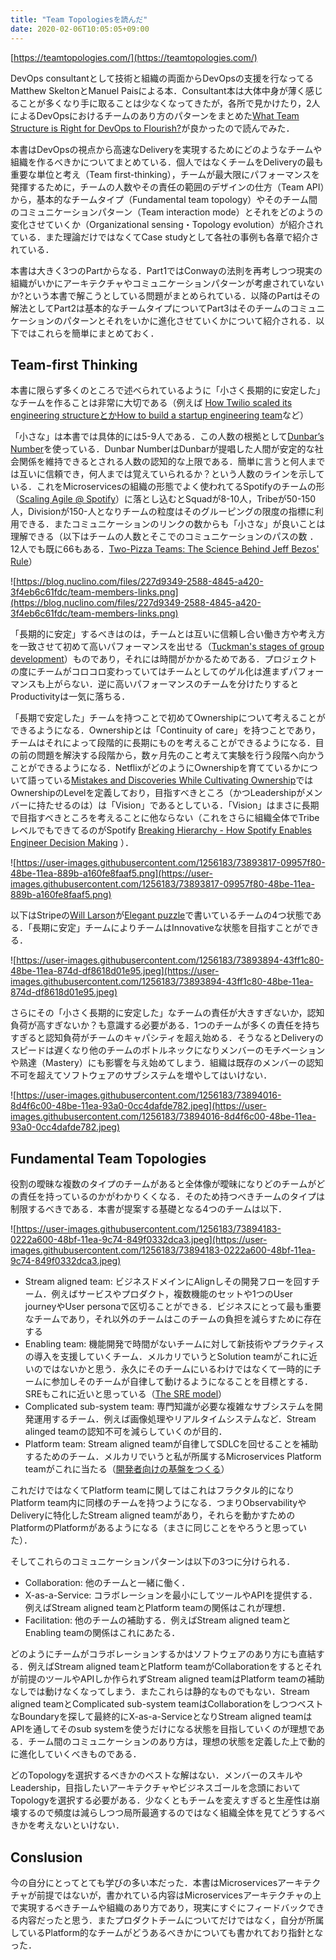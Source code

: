 ```yaml
---
title: "Team Topologiesを読んだ"
date: 2020-02-06T10:05:05+09:00
---
```


[https://teamtopologies.com/](https://teamtopologies.com/)

DevOps consultantとして技術と組織の両面からDevOpsの支援を行なってるMatthew SkeltonとManuel Paisによる本．Consultant本は大体中身が薄く感じることが多くなり手に取ることは少なくなってきたが，各所で見かけたり，2人によるDevOpsにおけるチームのあり方のパターンをまとめた[What Team Structure is Right for DevOps to Flourish?](https://web.devopstopologies.com/)が良かったので読んでみた．

本書はDevOpsの視点から高速なDeliveryを実現するためにどのようなチームや組織を作るべきかについてまとめている．個人ではなくチームをDeliveryの最も重要な単位と考え（Team first-thinking），チームが最大限にパフォーマンスを発揮するために，チームの人数やその責任の範囲のデザインの仕方（Team API）から，基本的なチームタイプ（Fundamental team topology）やそのチーム間のコミュニケーションパターン（Team interaction mode）とそれをどのようの変化させていくか（Organizational sensing・Topology evolution）が紹介されている．また理論だけではなくてCase studyとして各社の事例も各章で紹介されている．

本書は大きく3つのPartからなる．Part1ではConwayの法則を再考しつつ現実の組織がいかにアーキテクチャやコミュニケーションパターンが考慮されていないか?という本書で解こうとしている問題がまとめられている．以降のPartはその解法としてPart2は基本的なチームタイプについてPart3はそのチームのコミュニケーションのパターンとそれをいかに進化させていくかについて紹介される．以下ではこれらを簡単にまとめておく．

## Team-first Thinking

本書に限らず多くのところで述べられているように「小さく長期的に安定した」なチームを作ることは非常に大切である（例えば [How Twilio scaled its engineering structureとか](https://increment.com/teams/how-twilio-scaled-its-engineering-structure/)[How to build a startup engineering team](https://increment.com/teams/how-to-build-a-startup-engineering-team/)など）

「小さな」は本書では具体的には5-9人である．この人数の根拠として[Dunbar’s Number](https://en.m.wikipedia.org/wiki/Dunbar%27s_number)を使っている．Dunbar NumberはDunbarが提唱した人間が安定的な社会関係を維持できるとされる人数の認知的な上限である．簡単に言うと何人までは互いに信頼でき，何人までは覚えていられるか？という人数のラインを示している．これをMicroservicesの組織の形態でよく使われてるSpotifyのチームの形（[Scaling Agile @ Spotify](https://blog.crisp.se/wp-content/uploads/2012/11/SpotifyScaling.pdf)）に落とし込むとSquadが8-10人，Tribeが50-150人，Divisionが150-人となりチームの粒度はそのグルーピングの限度の指標に利用できる．またコミュニケーションのリンクの数からも「小さな」が良いことは理解できる（以下はチームの人数とそこでのコミュニケーションのパスの数 ．12人でも既に66もある．[Two-Pizza Teams: The Science Behind Jeff Bezos' Rule](https://blog.nuclino.com/two-pizza-teams-the-science-behind-jeff-bezos-rule)）

![https://blog.nuclino.com/files/227d9349-2588-4845-a420-3f4eb6c61fdc/team-members-links.png](https://blog.nuclino.com/files/227d9349-2588-4845-a420-3f4eb6c61fdc/team-members-links.png)

「長期的に安定」するべきはのは，チームとは互いに信頼し合い働き方や考え方を一致させて初めて高いパフォーマンスを出せる（[Tuckman's stages of group development](https://en.m.wikipedia.org/wiki/Tuckman%27s_stages_of_group_development)）ものであり，それには時間がかかるためである．プロジェクトの度にチームがコロコロ変わっていてはチームとしてのゲル化は進まずパフォーマンスも上がらない．逆に高いパフォーマンスのチームを分けたりするとProductivityは一気に落ちる．

「長期で安定した」チームを持つことで初めてOwnershipについて考えることができるようになる．Ownershipとは「Continuity of care」を持つことであり，チームはそれによって段階的に長期にものを考えることができるようになる．目の前の問題を解決する段階から，数ヶ月先のこと考えて実験を行う段階へ向かうことができるようになる．NetflixがどのようにOwnershipを育てているかについて語っている[Mistakes and Discoveries While Cultivating Ownership](https://youtu.be/ddOGmao_cnA)ではOwnershipのLevelを定義しており，目指すべきところ（かつLeadershipがメンバーに持たせるのは）は「Vision」であるとしている．「Vision」はまさに長期で目指すべきところを考えることに他ならない（これをさらに組織全体でTribeレベルでもできてるのがSpotify [Breaking Hierarchy - How Spotify Enables Engineer Decision Making](https://youtu.be/gTXEXcGvnKk) ）．

![https://user-images.githubusercontent.com/1256183/73893817-09957f80-48be-11ea-889b-a160fe8faaf5.png](https://user-images.githubusercontent.com/1256183/73893817-09957f80-48be-11ea-889b-a160fe8faaf5.png)

以下はStripeの[Will Larson](https://twitter.com/lethain)が[Elegant puzzle](https://www.amazon.com/dp/1732265186/)で書いているチームの4つ状態である．「長期に安定」チームによりチームはInnovativeな状態を目指すことができる．

![https://user-images.githubusercontent.com/1256183/73893894-43ff1c80-48be-11ea-874d-df8618d01e95.jpeg](https://user-images.githubusercontent.com/1256183/73893894-43ff1c80-48be-11ea-874d-df8618d01e95.jpeg)

さらにその「小さく長期的に安定した」なチームの責任が大きすぎないか，認知負荷が高すぎないか？も意識する必要がある．1つのチームが多くの責任を持ちすぎると認知負荷がチームのキャパシティを超え始める．そうなるとDeliveryのスピードは遅くなり他のチームのボトルネックになりメンバーのモチベーションや熟達（Mastery）にも影響を与え始めてしまう．組織は既存のメンバーの認知不可を超えてソフトウェアのサブシステムを増やしてはいけない．

![https://user-images.githubusercontent.com/1256183/73894016-8d4f6c00-48be-11ea-93a0-0cc4dafde782.jpeg](https://user-images.githubusercontent.com/1256183/73894016-8d4f6c00-48be-11ea-93a0-0cc4dafde782.jpeg) 

## Fundamental Team Topologies

役割の曖昧な複数のタイプのチームがあると全体像が曖昧になりどのチームがどの責任を持っているのかがわかりくくなる．そのため持つべきチームのタイプは制限するべきである．本書が提案する基礎となる4つのチームは以下．

![https://user-images.githubusercontent.com/1256183/73894183-0222a600-48bf-11ea-9c74-849f0332dca3.jpeg](https://user-images.githubusercontent.com/1256183/73894183-0222a600-48bf-11ea-9c74-849f0332dca3.jpeg)

- Stream aligned team: ビジネスドメインにAlignしその開発フローを回すチーム．例えばサービスやプロダクト，複数機能のセットや1つのUser journeyやUser personaで区切ることができる．ビジネスにとって最も重要なチームであり，それ以外のチームはこのチームの負担を減らすために存在する
- Enabling team: 機能開発で時間がないチームに対して新技術やプラクティスの導入を支援していくチーム．メルカリでいうとSolution teamがこれに近いのではないかと思う．永久にそのチームにいるわけではなくて一時的にチームに参加しそのチームが自律して動けるようになることを目標とする．SREもこれに近いと思っている（[The SRE model](https://medium.com/@rakyll/the-sre-model-6e19376ef986)）
- Complicated sub-system team: 専門知識が必要な複雑なサブシステムを開発運用するチーム．例えば画像処理やリアルタイムシステムなど．Stream alinged teamの認知不可を減らしていくのが目的．
- Platform team: Stream aligned teamが自律してSDLCを回せることを補助するためのチーム．メルカリでいうと私が所属するMicroservices Platform teamがこれに当たる（[開発者向けの基盤をつくる](https://speakerdeck.com/tcnksm/kai-fa-zhe-xiang-kefalseji-pan-wotukuru)）

これだけではなくてPlatform teamに関してはこれはフラクタル的になりPlatform team内に同様のチームを持つようになる．つまりObservabilityやDeliveryに特化したStream aligned teamがあり，それらを動かすためのPlatformのPlatformがあるようになる（まさに同じことをやろうと思っていた）．

そしてこれらのコミュニケーションパターンは以下の3つに分けられる．

- Collaboration: 他のチームと一緒に働く．
- X-as-a-Service: コラボレーションを最小にしてツールやAPIを提供する．例えばStream aligned teamとPlatform teamの関係はこれが理想．
- Facilitation: 他のチームの補助する．例えばStream aligned teamとEnabling teamの関係はこれにあたる．

どのようにチームがコラボレーションするかはソフトウェアのあり方にも直結する．例えばStream aligned teamとPlatform teamがCollaborationをするとそれが前提のツールやAPIしか作られずStream aligned teamはPlatform teamの補助なしでは動けなくなってしまう．またこれらは静的なものでもない．Stream aligned teamとComplicated sub-system teamはCollaborationをしつつベストなBoundaryを探して最終的にX-as-a-ServiceとなりStream aligned teamはAPIを通してそのsub systemを使うだけになる状態を目指していくのが理想である．チーム間のコミュニケーションのあり方は，理想の状態を定義した上で動的に進化していくべきものである．

どのTopologyを選択するべきかのベストな解はない．メンバーのスキルやLeadership，目指したいアーキテクチャやビジネスゴールを念頭においてTopologyを選択する必要がある．少なくともチームを変えすぎると生産性は崩壊するので頻度は減らしつつ局所最適するのではなく組織全体を見てどうするべきかを考えないといけない．

## Conslusion

今の自分にとってとても学びの多い本だった．本書はMicroservicesアーキテクチャが前提ではないが，書かれている内容はMicroservicesアーキテクチャの上で実現するべきチームや組織のあり方であり，現実にすぐにフィードバックできる内容だったと思う．またプロダクトチームについてだけではなく，自分が所属しているPlatform的なチームがどうあるべきかについても書かれており指針となった．

